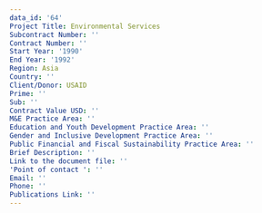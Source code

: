 ```yaml
---
data_id: '64'
Project Title: Environmental Services
Subcontract Number: ''
Contract Number: ''
Start Year: '1990'
End Year: '1992'
Region: Asia
Country: ''
Client/Donor: USAID
Prime: ''
Sub: ''
Contract Value USD: ''
M&E Practice Area: ''
Education and Youth Development Practice Area: ''
Gender and Inclusive Development Practice Area: ''
Public Financial and Fiscal Sustainability Practice Area: ''
Brief Description: ''
Link to the document file: ''
'Point of contact ': ''
Email: ''
Phone: ''
Publications Link: ''
---
```

